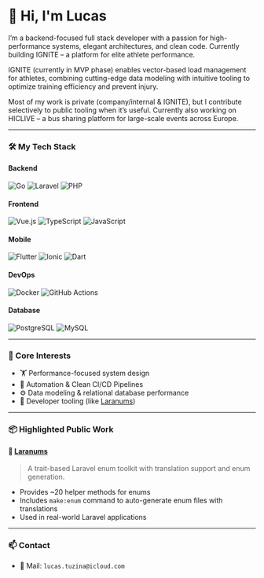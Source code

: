 # 👋 Hi, I'm Lucas

I’m a backend-focused full stack developer with a passion for high-performance systems, elegant architectures, and clean code.
Currently building IGNITE – a platform for elite athlete performance.

IGNITE (currently in MVP phase) enables vector-based load management for athletes, combining cutting-edge data modeling with intuitive tooling to optimize training efficiency and prevent injury.

Most of my work is private (company/internal & IGNITE), but I contribute selectively to public tooling when it’s useful.
Currently also working on HICLIVE – a bus sharing platform for large-scale events across Europe.

---

### 🛠️ My Tech Stack

#### Backend
![Go](https://img.shields.io/badge/Go-%2300ADD8.svg?style=flat&logo=go&logoColor=white)
![Laravel](https://img.shields.io/badge/Laravel-%23FF2D20.svg?style=flat&logo=laravel&logoColor=white)
![PHP](https://img.shields.io/badge/PHP-%23777BB4.svg?style=flat&logo=php&logoColor=white)

#### Frontend
![Vue.js](https://img.shields.io/badge/Vue.js-%2335495e.svg?style=flat&logo=vuedotjs&logoColor=%234FC08D)
![TypeScript](https://img.shields.io/badge/TypeScript-%23007ACC.svg?style=flat&logo=typescript&logoColor=white)
![JavaScript](https://img.shields.io/badge/JavaScript-%23F7DF1E.svg?style=flat&logo=javascript&logoColor=black)

#### Mobile
![Flutter](https://img.shields.io/badge/Flutter-%2302569B.svg?style=flat&logo=flutter&logoColor=white)
![Ionic](https://img.shields.io/badge/Ionic-%2347A1F1.svg?style=flat&logo=ionic&logoColor=white)
![Dart](https://img.shields.io/badge/Dart-%230175C2.svg?style=flat&logo=dart&logoColor=white)

#### DevOps
![Docker](https://img.shields.io/badge/Docker-%230db7ed.svg?style=flat&logo=docker&logoColor=white)
![GitHub Actions](https://img.shields.io/badge/GitHub_Actions-%232671E5.svg?style=flat&logo=githubactions&logoColor=white)

#### Database
![PostgreSQL](https://img.shields.io/badge/PostgreSQL-%23336791.svg?style=flat&logo=postgresql&logoColor=white)
![MySQL](https://img.shields.io/badge/MySQL-%234479A1.svg?style=flat&logo=mysql&logoColor=white)

---

### 🧠 Core Interests

- 🏋 Performance-focused system design
- 🔄 Automation & Clean CI/CD Pipelines
- ⚙️ Data modeling & relational database performance
- 🧪 Developer tooling (like [Laranums](https://github.com/LucasTuzina/laranums))

---

### 📦 Highlighted Public Work

#### 🧩 [Laranums](https://github.com/LucasTuzina/laranums)
> A trait-based Laravel enum toolkit with translation support and enum generation.

- Provides ~20 helper methods for enums
- Includes `make:enum` command to auto-generate enum files with translations
- Used in real-world Laravel applications

---

### 📫 Contact

- 📨 Mail: `lucas.tuzina@icloud.com`
